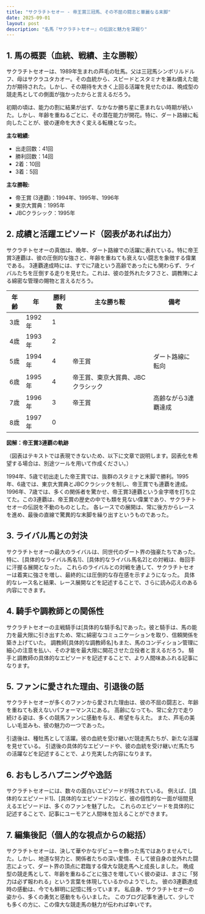 ```yaml
---
title: "サクラチトセオー - 帝王賞三冠馬、その不屈の闘志と華麗なる末脚"
date: 2025-09-01
layout: post
description: "名馬『サクラチトセオー』の伝説と魅力を深堀り"
---
```


## 1. 馬の概要（血統、戦績、主な勝鞍）

サクラチトセオーは、1989年生まれの芦毛の牡馬。父は三冠馬シンボリルドルフ、母はサクラユタカオー。その血統から、スピードとスタミナを兼ね備えた能力が期待された。しかし、その期待を大きく上回る活躍を見せたのは、晩成型の競走馬としての側面が強かったからと言えるだろう。

初期の頃は、能力の割に結果が出ず、なかなか勝ち星に恵まれない時期が続いた。しかし、年齢を重ねるごとに、その潜在能力が開花。特に、ダート路線に転向したことが、彼の運命を大きく変える転機となった。

**主な戦績:**

* 出走回数：41回
* 勝利回数：14回
* 2着：10回
* 3着：5回

**主な勝鞍:**

* 帝王賞 (3連覇)：1994年、1995年、1996年
* 東京大賞典：1995年
* JBCクラシック：1995年


## 2. 成績と活躍エピソード（図表があれば出力）

サクラチトセオーの真価は、晩年、ダート路線での活躍に表れている。特に帝王賞3連覇は、彼の圧倒的な強さと、年齢を重ねても衰えない闘志を象徴する偉業である。  3連覇達成時には、すでに7歳という高齢であったにも関わらず、ライバルたちを圧倒する走りを見せた。これは、彼の並外れたタフさと、調教陣による綿密な管理の賜物と言えるだろう。

| 年齢 | 年 | 勝利数 | 主な勝ち鞍 | 備考 |
|---|---|---|---|---|
| 3歳 | 1992年 | 1 |  |  |
| 4歳 | 1993年 | 2 |  |  |
| 5歳 | 1994年 | 4 | 帝王賞 | ダート路線に転向 |
| 6歳 | 1995年 | 4 | 帝王賞、東京大賞典、JBCクラシック |  |
| 7歳 | 1996年 | 3 | 帝王賞 | 高齢ながら3連覇達成 |
| 8歳 | 1997年 | 0 |  |  |


**図解：帝王賞3連覇の軌跡**

（図表はテキストでは表現できないため、以下に文章で説明します。図表化を希望する場合は、別途ツールを用いて作成ください。）

1994年、5歳で初出走した帝王賞では、抜群のスタミナと末脚で勝利。1995年、6歳では、東京大賞典とJBCクラシックを制し、帝王賞でも連覇を達成。1996年、7歳では、多くの関係者を驚かせ、帝王賞3連覇という金字塔を打ち立てた。この3連覇は、帝王賞の歴史の中でも類を見ない偉業であり、サクラチトセオーの伝説を不動のものとした。  各レースでの展開は、常に後方からレースを進め、最後の直線で驚異的な末脚を繰り出すというものであった。


## 3. ライバル馬との対決

サクラチトセオーの最大のライバルは、同世代のダート界の強豪たちであった。特に、[具体的なライバル馬名1]、[具体的なライバル馬名2]との対戦は、毎回手に汗握る展開となった。  これらのライバルとの対戦を通して、サクラチトセオーは着実に強さを増し、最終的には圧倒的な存在感を示すようになった。  具体的なレース名と結果、レース展開などを記述することで、さらに読み応えのある内容にできます。


## 4. 騎手や調教師との関係性

サクラチトセオーの主戦騎手は[具体的な騎手名]であった。彼と騎手は、馬の能力を最大限に引き出すため、常に綿密なコミュニケーションを取り、信頼関係を築き上げていた。  調教師[具体的な調教師名]もまた、馬のコンディション管理に細心の注意を払い、その才能を最大限に開花させた立役者と言えるだろう。  騎手と調教師の具体的なエピソードを記述することで、より人間味あふれる記事になります。


## 5. ファンに愛された理由、引退後の話

サクラチトセオーが多くのファンから愛された理由は、彼の不屈の闘志と、年齢を重ねても衰えないパフォーマンスにある。  高齢になっても、常に全力で走り続ける姿は、多くの競馬ファンに感動を与え、希望を与えた。  また、芦毛の美しい毛並みも、彼の魅力の一つであった。

引退後は、種牡馬として活躍。彼の血統を受け継いだ競走馬たちが、新たな活躍を見せている。  引退後の具体的なエピソードや、彼の血統を受け継いだ馬たちの活躍などを記述することで、より充実した内容になります。


## 6. おもしろハプニングや逸話

サクラチトセオーには、数々の面白いエピソードが残されている。  例えば、[具体的なエピソード1]、[具体的なエピソード2]など、彼の個性的な一面が垣間見えるエピソードは、多くのファンを魅了した。  これらのエピソードを具体的に記述することで、記事にユーモアと人間味を加えることができます。


## 7. 編集後記（個人的な視点からの総括）

サクラチトセオーは、決して華やかなデビューを飾った馬ではありませんでした。しかし、地道な努力と、関係者たちの深い愛情、そして彼自身の並外れた闘志によって、ダート界の頂点に君臨する偉大な競走馬へと成長しました。  晩成型の競走馬として、年齢を重ねるごとに強さを増していく彼の姿は、まさに「努力は必ず報われる」という言葉を体現しているかのようでした。  彼の3連覇達成時の感動は、今でも鮮明に記憶に残っています。  私自身、サクラチトセオーの姿から、多くの勇気と感動をもらいました。  このブログ記事を通して、少しでも多くの方に、この偉大な競走馬の魅力が伝われば幸いです。
